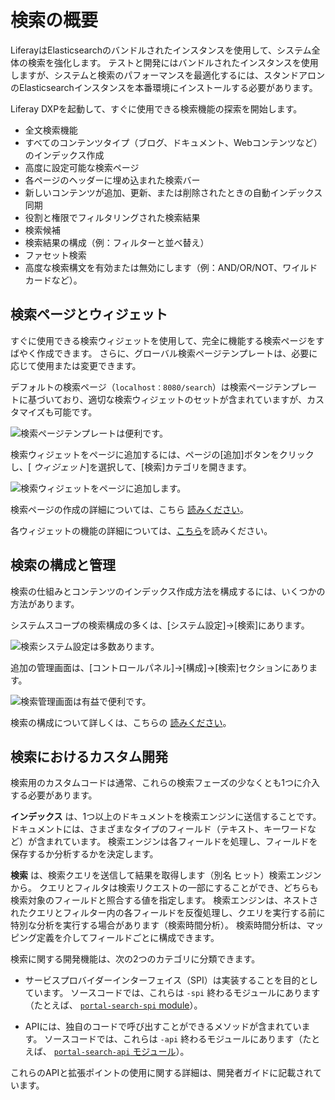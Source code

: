 # 検索の概要

LiferayはElasticsearchのバンドルされたインスタンスを使用して、システム全体の検索を強化します。 テストと開発にはバンドルされたインスタンスを使用しますが、システムと検索のパフォーマンスを最適化するには、スタンドアロンのElasticsearchインスタンスを本番環境にインストールする必要があります。

Liferay DXPを起動して、すぐに使用できる検索機能の探索を開始します。

  - 全文検索機能
  - すべてのコンテンツタイプ（ブログ、ドキュメント、Webコンテンツなど）のインデックス作成
  - 高度に設定可能な検索ページ
  - 各ページのヘッダーに埋め込まれた検索バー
  - 新しいコンテンツが追加、更新、または削除されたときの自動インデックス同期
  - 役割と権限でフィルタリングされた検索結果
  - 検索候補
  - 検索結果の構成（例：フィルターと並べ替え）
  - ファセット検索
  - 高度な検索構文を有効または無効にします（例：AND/OR/NOT、ワイルドカードなど）。

## 検索ページとウィジェット

すぐに使用できる検索ウィジェットを使用して、完全に機能する検索ページをすばやく作成できます。 さらに、グローバル検索ページテンプレートは、必要に応じて使用または変更できます。

デフォルトの検索ページ（`localhost：8080/search`）は検索ページテンプレートに基づいており、適切な検索ウィジェットのセットが含まれていますが、カスタマイズも可能です。

![検索ページテンプレートは便利です。](./search-overview/images/05.png)

検索ウィジェットをページに追加するには、ページの[追加]ボタンをクリックし、[ *ウィジェット*]を選択して、[検索]カテゴリを開きます。

![検索ウィジェットをページに追加します。](./search-overview/images/07.png)

検索ページの作成の詳細については、こちら [読みください](https://help.liferay.com/hc/en-us/articles/360028821052-Configuring-Search-Pages)。

各ウィジェットの機能の詳細については、[こちら](../search-pages-and-widgets/working-with-search-pages/search-pages.md)を読みください。

## 検索の構成と管理

検索の仕組みとコンテンツのインデックス作成方法を構成するには、いくつかの方法があります。

システムスコープの検索構成の多くは、[システム設定]→[検索]にあります。

![検索システム設定は多数あります。](./search-overview/images/06.png)

追加の管理画面は、[コントロールパネル]→[構成]→[検索]セクションにあります。

![検索管理画面は有益で便利です。](./search-overview/images/08.png)

検索の構成について詳しくは、こちらの [読みください](../search_administration_and_tuning.rst)。

## 検索におけるカスタム開発

検索用のカスタムコードは通常、これらの検索フェーズの少なくとも1つに介入する必要があります。

**インデックス** は、1つ以上のドキュメントを検索エンジンに送信することです。 ドキュメントには、さまざまなタイプのフィールド（テキスト、キーワードなど）が含まれています。 検索エンジンは各フィールドを処理し、フィールドを保存するか分析するかを決定します。

**検索** は、検索クエリを送信して結果を取得します（別名 ヒット）検索エンジンから。 クエリとフィルタは検索リクエストの一部にすることができ、どちらも検索対象のフィールドと照合する値を指定します。 検索エンジンは、ネストされたクエリとフィルター内の各フィールドを反復処理し、クエリを実行する前に特別な分析を実行する場合があります（検索時間分析）。 検索時間分析は、マッピング定義を介してフィールドごとに構成できます。

検索に関する開発機能は、次の2つのカテゴリに分類できます。

  - サービスプロバイダーインターフェイス（SPI）は実装することを目的としています。 ソースコードでは、これらは `-spi` 終わるモジュールにあります（たとえば、 [`portal-search-spi` module](https://github.com/liferay/liferay-portal/tree/master/modules/apps/portal-search/portal-search-spi)）。

  - APIには、独自のコードで呼び出すことができるメソッドが含まれています。 ソースコードでは、これらは `-api` 終わるモジュールにあります（たとえば、 [`portal-search-api` モジュール](https://github.com/liferay/liferay-portal/tree/master/modules/apps/portal-search/portal-search-api)）。

これらのAPIと拡張ポイントの使用に関する詳細は、開発者ガイドに記載されています。


<!--

Search is a fundamental component of Liferay DXP. If you're testing out the built-in search functionality or developing, there's a [search engine bundled](#elasticsearch) precisely for these purposes. Just start the portal and begin searching. In production environments, you must first install a search engine and configure Liferay DXP to begin using search.

Once a search engine holding your indexed data is freely communicating with Liferay DXP, you're ready to configure or customize the search experience.

Sites often feature lots of content split over lots of asset types. Web content articles, documents and media files, and blogs entries are just a few examples. Most content types are *assets*.Under the hood, assets use the [Asset API](https://help.liferay.com/hc/en-us/sections/360004656831-Asset-Framework) and [indexing code](#custom-development-in-search). Any content that has these features can be searched in Liferay DXP's out-of-the-box search widgets. 

![The Type Facet configuration lists the searchable out-of-the-box asset types.](./search-overview/images/01.png)

## Bundled Search Features

A bunch of search widgets are bundled with Liferay DXP:

- Search Bar
- Search Results
- Search Facets
- Custom Filter
- Search Insights
- Low Level Search Options
- Similar Results (bundled in 7.3+)
- Sort
- Search Options
- Suggestions
- X-Pack Monitoring (LES)

![Compose the search widgets to build your search page any way you see fit.](./search-overview/images/05.png)

Administrative search functionality is also included:

- Search Tuning
- Search Engine Connection Configuration
- System Level Search Configurations
- Adding and editing Search pages
- Viewing Indexes and Field Mappings
- Indexing Actions

![Much of the administrative configuration is done via System Settings.](./search-overview/images/06.png)

The behavior and configuration of these features is described in the User Guide section.

## Elasticsearch

The default search engine is Elasticsearch, which is backed by the Lucene search library. There's an Elasticsearch server embedded in all bundles, which is handy for testing and development purposes. Production environments must install a separate, remote Elasticsearch server (or even better, cluster of servers).  For information on how to install Elasticsearch, read the [deployment guide](https://help.liferay.com/hc/en-us/sections/360004655831-Installing-a-Search-Engine).

Actually the rest of this stuff is probably unnecessary here. Preserving for now in a commented out section -->


<!--
## Searching

Find a search bar (there's one embedded in every page by default), enter a term, and click *Enter*.

![There's a search bar embedded on all pages by default.](./search-overview/images/02.png)

After search is triggered, a results page appears. If there are hits to search engine documents, they appear as search results in the right hand column. In the left hand column are search facets.

![Results are displayed in the Search Results portlet.](./search-overview/images/03.png)

The search bar, search results, and search facets make up three powerful features in the search UI.

### Search Bar

The search bar is where you enter *search terms*. Search terms are the text you send to the search engine to match against the documents in the index.

### Search Results and Relevance

The search term is processed by an algorithm in the search engine, and search results are returned to users in order of relevance. Relevance is determined by a document's *score*, generated against the search query. The higher the score, the more relevant a document is considered. The particular relevance algorithm used is dependent on [algorithms provided by the search engine (Elasticsearch by default)](https://www.elastic.co/guide/en/elasticsearch/guide/current/relevance-intro.html#relevance-intro).

### Search Facets

Facets allow users of the Search application to filter search results. Think of facets as buckets that hold similar search results. You might want to see the results in all the buckets, but after scanning the results, you might decide that the results of just one bucket better represent what you want. So what facets are included out of the box?

- Category
- Folder
- Site
- Tag
- Type
- User
- Modified
- Custom

![Site and Type are two of the facet sets you'll encounter. They let you drill down to results that contain the search terms you entered.](./search-overview/images/04.png)

You've probably used something similar on any number of sites. You search for an item, are presented with a list of results alongside a list of buckets you can click to further drill down into the search results, without entering additional search terms. Search facets work the same way.
-->
